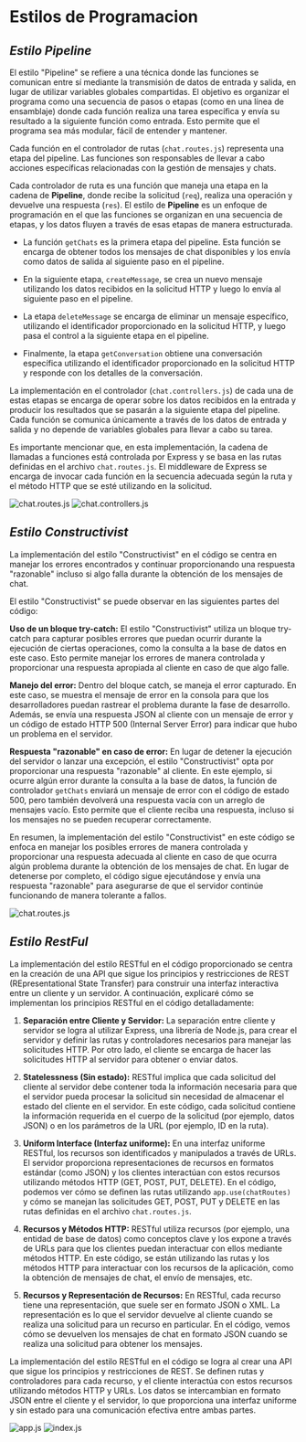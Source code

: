 
# Estilos de Programacion
## _Estilo Pipeline_

El estilo "Pipeline" se refiere a una técnica donde las funciones se comunican entre sí mediante la transmisión de datos de entrada y salida, en lugar de utilizar variables globales compartidas. El objetivo es organizar el programa como una secuencia de pasos o etapas (como en una línea de ensamblaje) donde cada función realiza una tarea específica y envía su resultado a la siguiente función como entrada. Esto permite que el programa sea más modular, fácil de entender y mantener.

Cada función en el controlador de rutas (`chat.routes.js`) representa una etapa del pipeline. Las funciones son responsables de llevar a cabo acciones específicas relacionadas con la gestión de mensajes y chats.

Cada controlador de ruta es una función que maneja una etapa en la cadena de **Pipeline**, donde recibe la solicitud (`req`), realiza una operación y devuelve una respuesta (`res`). El estilo de **Pipeline** es un enfoque de programación en el que las funciones se organizan en una secuencia de etapas, y los datos fluyen a través de esas etapas de manera estructurada.

- La función `getChats` es la primera etapa del pipeline. Esta función se encarga de obtener todos los mensajes de chat disponibles y los envía como datos de salida al siguiente paso en el pipeline.

- En la siguiente etapa, `createMessage`, se crea un nuevo mensaje utilizando los datos recibidos en la solicitud HTTP y luego lo envía al siguiente paso en el pipeline.

- La etapa `deleteMessage` se encarga de eliminar un mensaje específico, utilizando el identificador proporcionado en la solicitud HTTP, y luego pasa el control a la siguiente etapa en el pipeline.

- Finalmente, la etapa `getConversation` obtiene una conversación específica utilizando el identificador proporcionado en la solicitud HTTP y responde con los detalles de la conversación.

La implementación en el controlador (`chat.controllers.js`) de cada una de estas etapas se encarga de operar sobre los datos recibidos en la entrada y producir los resultados que se pasarán a la siguiente etapa del pipeline. Cada función se comunica únicamente a través de los datos de entrada y salida y no depende de variables globales para llevar a cabo su tarea.

Es importante mencionar que, en esta implementación, la cadena de llamadas a funciones está controlada por Express y se basa en las rutas definidas en el archivo `chat.routes.js`. El middleware de Express se encarga de invocar cada función en la secuencia adecuada según la ruta y el método HTTP que se esté utilizando en la solicitud.

![chat.routes.js]("1_style_pipeline.png")
![chat.controllers.js]("1_style_pipeline_2.png")

## _Estilo Constructivist_
La implementación del estilo "Constructivist" en el código se centra en manejar los errores encontrados y continuar proporcionando una respuesta "razonable" incluso si algo falla durante la obtención de los mensajes de chat.

El estilo "Constructivist" se puede observar en las siguientes partes del código:

**Uso de un bloque try-catch:**
El estilo "Constructivist" utiliza un bloque try-catch para capturar posibles errores que puedan ocurrir durante la ejecución de ciertas operaciones, como la consulta a la base de datos en este caso. Esto permite manejar los errores de manera controlada y proporcionar una respuesta apropiada al cliente en caso de que algo falle.

**Manejo del error:**
Dentro del bloque catch, se maneja el error capturado. En este caso, se muestra el mensaje de error en la consola para que los desarrolladores puedan rastrear el problema durante la fase de desarrollo. Además, se envía una respuesta JSON al cliente con un mensaje de error y un código de estado HTTP 500 (Internal Server Error) para indicar que hubo un problema en el servidor.

**Respuesta "razonable" en caso de error:**
En lugar de detener la ejecución del servidor o lanzar una excepción, el estilo "Constructivist" opta por proporcionar una respuesta "razonable" al cliente. En este ejemplo, si ocurre algún error durante la consulta a la base de datos, la función de controlador `getChats` enviará un mensaje de error con el código de estado 500, pero también devolverá una respuesta vacía con un arreglo de mensajes vacío. Esto permite que el cliente reciba una respuesta, incluso si los mensajes no se pueden recuperar correctamente.

En resumen, la implementación del estilo "Constructivist" en este código se enfoca en manejar los posibles errores de manera controlada y proporcionar una respuesta adecuada al cliente en caso de que ocurra algún problema durante la obtención de los mensajes de chat. En lugar de detenerse por completo, el código sigue ejecutándose y envía una respuesta "razonable" para asegurarse de que el servidor continúe funcionando de manera tolerante a fallos.

![chat.routes.js]("1_style_constructivist.png")

## _Estilo RestFul_
La implementación del estilo RESTful en el código proporcionado se centra en la creación de una API que sigue los principios y restricciones de REST (REpresentational State Transfer) para construir una interfaz interactiva entre un cliente y un servidor. A continuación, explicaré cómo se implementan los principios RESTful en el código detalladamente:

1. **Separación entre Cliente y Servidor:**
La separación entre cliente y servidor se logra al utilizar Express, una librería de Node.js, para crear el servidor y definir las rutas y controladores necesarios para manejar las solicitudes HTTP. Por otro lado, el cliente se encarga de hacer las solicitudes HTTP al servidor para obtener o enviar datos.

2. **Statelessness (Sin estado):**
RESTful implica que cada solicitud del cliente al servidor debe contener toda la información necesaria para que el servidor pueda procesar la solicitud sin necesidad de almacenar el estado del cliente en el servidor. En este código, cada solicitud contiene la información requerida en el cuerpo de la solicitud (por ejemplo, datos JSON) o en los parámetros de la URL (por ejemplo, ID en la ruta).

3. **Uniform Interface (Interfaz uniforme):**
En una interfaz uniforme RESTful, los recursos son identificados y manipulados a través de URLs. El servidor proporciona representaciones de recursos en formatos estándar (como JSON) y los clientes interactúan con estos recursos utilizando métodos HTTP (GET, POST, PUT, DELETE). En el código, podemos ver cómo se definen las rutas utilizando `app.use(chatRoutes)` y cómo se manejan las solicitudes GET, POST, PUT y DELETE en las rutas definidas en el archivo `chat.routes.js`.

4. **Recursos y Métodos HTTP:**
RESTful utiliza recursos (por ejemplo, una entidad de base de datos) como conceptos clave y los expone a través de URLs para que los clientes puedan interactuar con ellos mediante métodos HTTP. En este código, se están utilizando las rutas y los métodos HTTP para interactuar con los recursos de la aplicación, como la obtención de mensajes de chat, el envío de mensajes, etc.

5. **Recursos y Representación de Recursos:**
En RESTful, cada recurso tiene una representación, que suele ser en formato JSON o XML. La representación es lo que el servidor devuelve al cliente cuando se realiza una solicitud para un recurso en particular. En el código, vemos cómo se devuelven los mensajes de chat en formato JSON cuando se realiza una solicitud para obtener los mensajes.

La implementación del estilo RESTful en el código se logra al crear una API que sigue los principios y restricciones de REST. Se definen rutas y controladores para cada recurso, y el cliente interactúa con estos recursos utilizando métodos HTTP y URLs. Los datos se intercambian en formato JSON entre el cliente y el servidor, lo que proporciona una interfaz uniforme y sin estado para una comunicación efectiva entre ambas partes.

![app.js]("1_style_restful.png")
![index.js]("1_style_restful_2.png")

